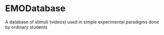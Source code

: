 # EMODatabase
A database of stimuli (videos) used in simple experimental paradigms done by ordinary students
